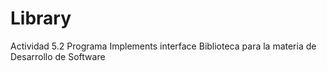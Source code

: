 # Library
Actividad 5.2 Programa Implements interface Biblioteca para la materia de Desarrollo de Software
